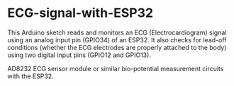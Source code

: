 # ECG-signal-with-ESP32
This Arduino sketch reads and monitors an ECG (Electrocardiogram) signal using an analog input pin (GPIO34) of an ESP32. It also checks for lead-off conditions (whether the ECG electrodes are properly attached to the body) using two digital input pins (GPIO12 and GPIO13).

AD8232 ECG sensor module or similar bio-potential measurement circuits with the ESP32.
